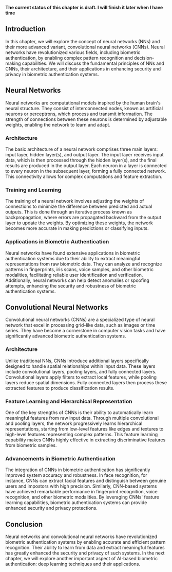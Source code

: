 **The current status of this chapter is draft. I will finish it later when I have time**

Introduction
------------

In this chapter, we will explore the concept of neural networks (NNs) and their more advanced variant, convolutional neural networks (CNNs). Neural networks have revolutionized various fields, including biometric authentication, by enabling complex pattern recognition and decision-making capabilities. We will discuss the fundamental principles of NNs and CNNs, their architecture, and their applications in enhancing security and privacy in biometric authentication systems.

Neural Networks
---------------

Neural networks are computational models inspired by the human brain's neural structure. They consist of interconnected nodes, known as artificial neurons or perceptrons, which process and transmit information. The strength of connections between these neurons is determined by adjustable weights, enabling the network to learn and adapt.

### Architecture

The basic architecture of a neural network comprises three main layers: input layer, hidden layer(s), and output layer. The input layer receives input data, which is then processed through the hidden layer(s), and the final results are produced in the output layer. Each neuron in a layer is connected to every neuron in the subsequent layer, forming a fully connected network. This connectivity allows for complex computations and feature extraction.

### Training and Learning

The training of a neural network involves adjusting the weights of connections to minimize the difference between predicted and actual outputs. This is done through an iterative process known as backpropagation, where errors are propagated backward from the output layer to update the weights. By optimizing these weights, the network becomes more accurate in making predictions or classifying inputs.

### Applications in Biometric Authentication

Neural networks have found extensive applications in biometric authentication systems due to their ability to extract meaningful representations from raw biometric data. They can analyze and recognize patterns in fingerprints, iris scans, voice samples, and other biometric modalities, facilitating reliable user identification and verification. Additionally, neural networks can help detect anomalies or spoofing attempts, enhancing the security and robustness of biometric authentication systems.

Convolutional Neural Networks
-----------------------------

Convolutional neural networks (CNNs) are a specialized type of neural network that excel in processing grid-like data, such as images or time series. They have become a cornerstone in computer vision tasks and have significantly advanced biometric authentication systems.

### Architecture

Unlike traditional NNs, CNNs introduce additional layers specifically designed to handle spatial relationships within input data. These layers include convolutional layers, pooling layers, and fully connected layers. Convolutional layers apply filters to extract local features, while pooling layers reduce spatial dimensions. Fully connected layers then process these extracted features to produce classification results.

### Feature Learning and Hierarchical Representation

One of the key strengths of CNNs is their ability to automatically learn meaningful features from raw input data. Through multiple convolutional and pooling layers, the network progressively learns hierarchical representations, starting from low-level features like edges and textures to high-level features representing complex patterns. This feature learning capability makes CNNs highly effective in extracting discriminative features from biometric samples.

### Advancements in Biometric Authentication

The integration of CNNs in biometric authentication has significantly improved system accuracy and robustness. In face recognition, for instance, CNNs can extract facial features and distinguish between genuine users and impostors with high precision. Similarly, CNN-based systems have achieved remarkable performance in fingerprint recognition, voice recognition, and other biometric modalities. By leveraging CNNs' feature learning capabilities, biometric authentication systems can provide enhanced security and privacy protections.

Conclusion
----------

Neural networks and convolutional neural networks have revolutionized biometric authentication systems by enabling accurate and efficient pattern recognition. Their ability to learn from data and extract meaningful features has greatly enhanced the security and privacy of such systems. In the next chapter, we will explore another important aspect of AI-based biometric authentication: deep learning techniques and their applications.
